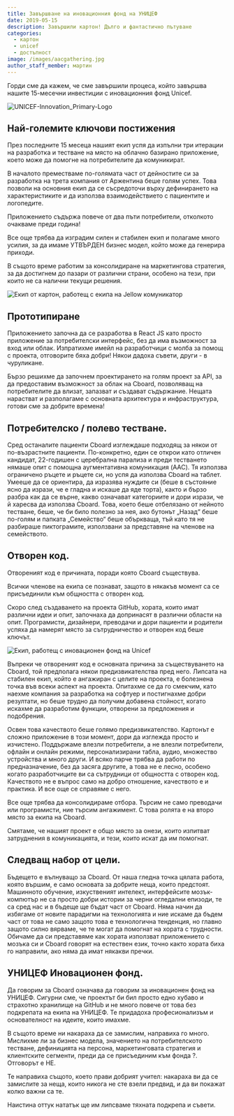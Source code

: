 ```yaml
---
title: Завършване на иновационния фонд на УНИЦЕФ
date: 2019-05-15
description: Завършили картон! Дълго и фантастично пътуване
categories:
  - картон
  - unicef
  - достъпност
image: /images/aacgathering.jpg
author_staff_member: мартин
---
```

Горди сме да кажем, че сме завършили процеса, който завършва нашите 15-месечни инвестиции с иновационния фонд Unicef.

![UNICEF-Innovation_Primary-Logo](/images/UNICEF-Innovation_Primary-Logo.png)

## Най-големите ключови постижения
През последните 15 месеца нашият екип успя да изпълни три итерации на разработка и тестване на място на облачно базирано приложение, което може да помогне на потребителите да комуникират.

В началото преместваме по-голямата част от дейностите си за разработка на трета компания от Аржентина беше голям успех. Това позволи на основния екип да се съсредоточи върху дефинирането на характеристиките и да използва взаимодействието с пациентите и логопедите.

Приложението съдържа повече от два пъти потребители, отколкото очакваме преди година!

Все още трябва да изградим силен и стабилен екип и полагаме много усилия, за да имаме УТВЪРДЕН бизнес модел, който може да генерира приходи.

В същото време работим за консолидиране на маркетингова стратегия, за да достигнем до пазари от различни страни, особено на тези, при които не са налични текущи решения.

![Екип от картон, работещ с екипа на Jellow комуникатор ](/images/aacgathering3.jpg)

## Прототипиране
Приложението започна да се разработва в React JS като просто приложение за потребителски интерфейс, без да има възможност за вход или облак. Изпратихме имейл на разработчици с молба за помощ с проекта, отговорите бяха добри! Някои дадоха съвети, други - в чуруликане.

Бързо решихме да започнем проектирането на голям проект за API, за да предоставим възможност за облак на Cboard, позволяващ на потребителите да влизат, запазват и създават съдържание. Нещата нарастват и разполагаме с основната архитектура и инфраструктура, готови сме за добрите времена!

## Потребителско / полево тестване.
Сред останалите пациенти Cboard изглеждаше подходящ за някои от по-възрастните пациенти. По-конкретно, един се открои като отличен кандидат, 22-годишен с церебрална парализа и преди тестването нямаше опит с помощна аугментативна комуникация (AAC). Тя използва ограничено ръцете и ръцете си, но успя да използва Cboard на таблет. Умееше да се ориентира, да изразява нуждите си (беше в състояние ясно да изрази, че е гладна и искаше да яде торта), както и бързо разбра как да се върне, какво означават категориите и дори изрази, че й харесва да използва Cboard. Това, което беше отбелязано от нейното тестване, беше, че би било полезно за нея, ако бутонът „Назад“ беше по-голям и папката „Семейство“ беше объркваща, тъй като тя не разбираше пиктограмите, използвани за представяне на членове на семейството.

## Отворен код.
Отвореният код е причината, поради която Cboard съществува.

Всички членове на екипа се познават, защото в някакъв момент са се присъединили към общността с отворен код.

Скоро след създаването на проекта GitHub, хората, които имат различни идеи и опит, започнаха да допринасят в различни области на опит. Програмисти, дизайнери, преводачи и дори пациенти и родители успяха да намерят място за сътрудничество и отворен код беше ключът.

![Екип, работещ с иновационен фонд на Unicef](/images/aacgathering2.jpg)

Въпреки че отвореният код е основната причина за съществуването на Cboard, той предполага някои предизвикателства пред него. Липсата на стабилен екип, който е ангажиран с целите на проекта, е болезнена точка във всеки аспект на проекта. Опитахме се да го смекчим, като наехме компания за разработка на софтуер и постигнахме добри резултати, но беше трудно да получим добавена стойност, когато искахме да разработим функции, отворени за предложения и подобрения.

Освен това качеството беше голямо предизвикателство. Картонът е сложно приложение в този момент, дори да изглежда просто и изчистено. Поддържаме влезли потребители, а не влезли потребители, офлайн и онлайн режими, персонализирани табла, аудио, множество устройства и много други. И всяко парче трябва да работи по предназначение, без да засяга другите, а това не е лесно, особено когато разработчиците ви са сътрудници от общността с отворен код. Качеството не е въпрос само на добро отношение, качеството е и практика. И все още се справяме с него.

Все още трябва да консолидираме отбора. Търсим не само преводачи или програмисти, ние търсим ангажимент. С това ролята е на второ място за екипа на Cboard.

Смятаме, че нашият проект е общо място за онези, които изпитват затруднения в комуникацията, и тези, които искат да им помогнат.

## Следващ набор от цели.
Бъдещето е вълнуващо за Cboard. От наша гледна точка цялата работа, която вършим, е само основата за добрите неща, които предстоят. Машинното обучение, изкуственият интелект, интерфейсите мозък-компютър не са просто добри истории за черни огледални епизоди, те са сред нас и в бъдеще ще бъдат част от Cboard. Няма начин да избягаме от новите парадигми на технологията и ние искаме да бъдем част от това не само защото това е технологична тенденция, но главно защото силно вярваме, че те могат да помогнат на хората с трудности. Обичаме да си представяме как хората използват приложението с мозъка си и Cboard говорят на естествен език, точно както хората биха го направили, ако няма да имат някакви пречки.

## УНИЦЕФ Иновационен фонд.
Да говорим за Cboard означава да говорим за иновационен фонд на УНИЦЕФ. Сигурни сме, че проектът би бил просто едно хубаво и страхотно хранилище на GitHub и не много повече от това без подкрепата на екипа на УНИЦЕФ. Те придадоха професионализъм и основателност на идеите, които имахме.

В същото време ни накараха да се замислим, направиха го много. Мислихме ли за бизнес модела, значението на потребителското тестване, дефиницията на персона, маркетинговата стратегия и клиентските сегменти, преди да се присъединим към фонда ?. Отговорът е НЕ.

Те направиха същото, което прави добрият учител: накараха ви да се замислите за неща, които никога не сте взели предвид, и да ви покажат колко важни са те.

Наистина оттук нататък ще им липсваме тяхната подкрепа и съвети. 
